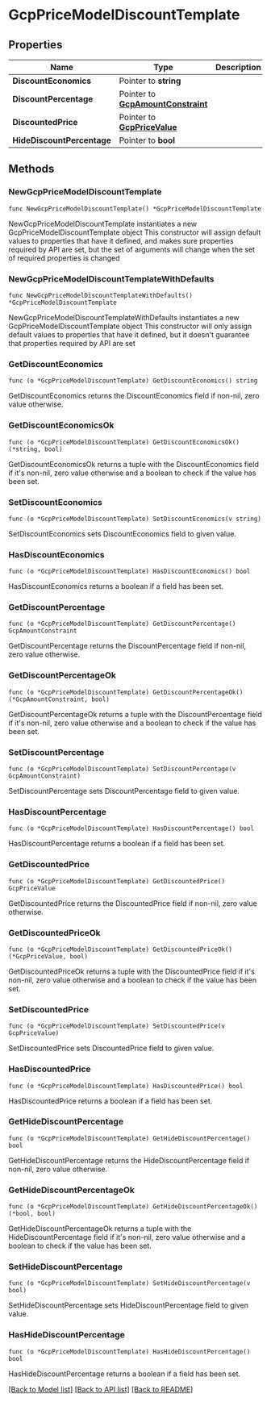 # GcpPriceModelDiscountTemplate

## Properties

Name | Type | Description | Notes
------------ | ------------- | ------------- | -------------
**DiscountEconomics** | Pointer to **string** |  | [optional] 
**DiscountPercentage** | Pointer to [**GcpAmountConstraint**](GcpAmountConstraint.md) |  | [optional] 
**DiscountedPrice** | Pointer to [**GcpPriceValue**](GcpPriceValue.md) |  | [optional] 
**HideDiscountPercentage** | Pointer to **bool** |  | [optional] 

## Methods

### NewGcpPriceModelDiscountTemplate

`func NewGcpPriceModelDiscountTemplate() *GcpPriceModelDiscountTemplate`

NewGcpPriceModelDiscountTemplate instantiates a new GcpPriceModelDiscountTemplate object
This constructor will assign default values to properties that have it defined,
and makes sure properties required by API are set, but the set of arguments
will change when the set of required properties is changed

### NewGcpPriceModelDiscountTemplateWithDefaults

`func NewGcpPriceModelDiscountTemplateWithDefaults() *GcpPriceModelDiscountTemplate`

NewGcpPriceModelDiscountTemplateWithDefaults instantiates a new GcpPriceModelDiscountTemplate object
This constructor will only assign default values to properties that have it defined,
but it doesn't guarantee that properties required by API are set

### GetDiscountEconomics

`func (o *GcpPriceModelDiscountTemplate) GetDiscountEconomics() string`

GetDiscountEconomics returns the DiscountEconomics field if non-nil, zero value otherwise.

### GetDiscountEconomicsOk

`func (o *GcpPriceModelDiscountTemplate) GetDiscountEconomicsOk() (*string, bool)`

GetDiscountEconomicsOk returns a tuple with the DiscountEconomics field if it's non-nil, zero value otherwise
and a boolean to check if the value has been set.

### SetDiscountEconomics

`func (o *GcpPriceModelDiscountTemplate) SetDiscountEconomics(v string)`

SetDiscountEconomics sets DiscountEconomics field to given value.

### HasDiscountEconomics

`func (o *GcpPriceModelDiscountTemplate) HasDiscountEconomics() bool`

HasDiscountEconomics returns a boolean if a field has been set.

### GetDiscountPercentage

`func (o *GcpPriceModelDiscountTemplate) GetDiscountPercentage() GcpAmountConstraint`

GetDiscountPercentage returns the DiscountPercentage field if non-nil, zero value otherwise.

### GetDiscountPercentageOk

`func (o *GcpPriceModelDiscountTemplate) GetDiscountPercentageOk() (*GcpAmountConstraint, bool)`

GetDiscountPercentageOk returns a tuple with the DiscountPercentage field if it's non-nil, zero value otherwise
and a boolean to check if the value has been set.

### SetDiscountPercentage

`func (o *GcpPriceModelDiscountTemplate) SetDiscountPercentage(v GcpAmountConstraint)`

SetDiscountPercentage sets DiscountPercentage field to given value.

### HasDiscountPercentage

`func (o *GcpPriceModelDiscountTemplate) HasDiscountPercentage() bool`

HasDiscountPercentage returns a boolean if a field has been set.

### GetDiscountedPrice

`func (o *GcpPriceModelDiscountTemplate) GetDiscountedPrice() GcpPriceValue`

GetDiscountedPrice returns the DiscountedPrice field if non-nil, zero value otherwise.

### GetDiscountedPriceOk

`func (o *GcpPriceModelDiscountTemplate) GetDiscountedPriceOk() (*GcpPriceValue, bool)`

GetDiscountedPriceOk returns a tuple with the DiscountedPrice field if it's non-nil, zero value otherwise
and a boolean to check if the value has been set.

### SetDiscountedPrice

`func (o *GcpPriceModelDiscountTemplate) SetDiscountedPrice(v GcpPriceValue)`

SetDiscountedPrice sets DiscountedPrice field to given value.

### HasDiscountedPrice

`func (o *GcpPriceModelDiscountTemplate) HasDiscountedPrice() bool`

HasDiscountedPrice returns a boolean if a field has been set.

### GetHideDiscountPercentage

`func (o *GcpPriceModelDiscountTemplate) GetHideDiscountPercentage() bool`

GetHideDiscountPercentage returns the HideDiscountPercentage field if non-nil, zero value otherwise.

### GetHideDiscountPercentageOk

`func (o *GcpPriceModelDiscountTemplate) GetHideDiscountPercentageOk() (*bool, bool)`

GetHideDiscountPercentageOk returns a tuple with the HideDiscountPercentage field if it's non-nil, zero value otherwise
and a boolean to check if the value has been set.

### SetHideDiscountPercentage

`func (o *GcpPriceModelDiscountTemplate) SetHideDiscountPercentage(v bool)`

SetHideDiscountPercentage sets HideDiscountPercentage field to given value.

### HasHideDiscountPercentage

`func (o *GcpPriceModelDiscountTemplate) HasHideDiscountPercentage() bool`

HasHideDiscountPercentage returns a boolean if a field has been set.


[[Back to Model list]](../README.md#documentation-for-models) [[Back to API list]](../README.md#documentation-for-api-endpoints) [[Back to README]](../README.md)


